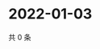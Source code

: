 # 2022-01-03

共 0 条

<!-- BEGIN WEIBO -->
<!-- 最后更新时间 Mon Jan 03 2022 12:15:52 GMT+0800 (China Standard Time) -->

<!-- END WEIBO -->
